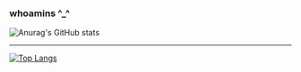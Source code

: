 ### whoamins ^_^
  
![Anurag's GitHub stats](https://github-readme-stats.vercel.app/api?username=whoamins&show_icons=true&theme=radical)

***

[![Top Langs](https://github-readme-stats.vercel.app/api/top-langs/?username=whoamins&layout=compact)](https://github.com/anuraghazra/github-readme-stats)
